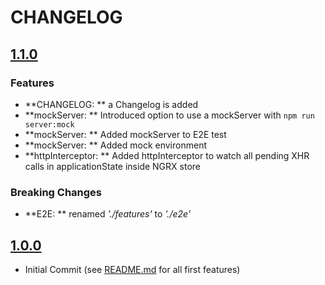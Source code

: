 # CHANGELOG

## [1.1.0](https://github.com/rickvandermey/angular-starterkit/tree/1.1.0)

### Features

-   **CHANGELOG: ** a Changelog is added
-   **mockServer: ** Introduced option to use a mockServer with `npm run server:mock`
-   **mockServer: ** Added mockServer to E2E test
-   **mockServer: ** Added mock environment
-   **httpInterceptor: ** Added httpInterceptor to watch all pending XHR calls in applicationState inside NGRX store

### Breaking Changes

-   **E2E: ** renamed _'./features'_ to _'./e2e'_

## [1.0.0](https://github.com/rickvandermey/angular-starterkit/tree/1.0.0)

-   Initial Commit (see [README.md](https://github.com/rickvandermey/angular-starterkit/blob/1.0.0/README.md) for all first features)
